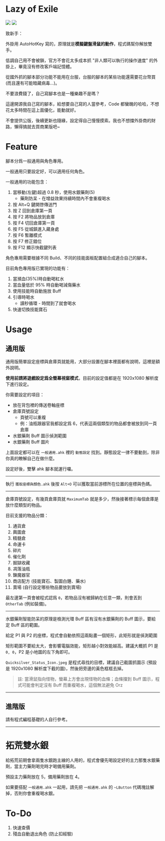 # Lazy of Exile

![](https://img.shields.io/badge/%E7%9B%AE%E5%89%8D%E6%94%AF%E6%8F%B4%E5%8F%B0%E6%9C%8D-3.9-greensvg)
![](https://img.shields.io/badge/license-GPL-black.svg)

致新手：

外掛用 AutoHotKey 寫的，原理就是**模擬鍵盤滑鼠的動作**，程式碼幫你解放雙手。

低調自己用不會被鎖，官方不會花太多成本抓 "非人類可以執行的操作速度" 的外掛上，畢竟沒有修改客戶端記憶體。

從國外抓的腳本部分功能不能用在台服，台服的腳本的某些功能還需要花台幣買 (而且還有可能暗藏病毒...)。

不要浪費錢了，自己寫腳本也是一種樂趣不是嗎？

這邊開源我自己寫的腳本，給想要自己寫的人當參考，Code 都蠻醜的哈哈，不想花太多時間在這上面優化，能動就好。

不會提供公版，後續更新也隨緣，設定得自己慢慢摸索。我也不想擋外掛商的財路，懶得搞就去買商業版吧~

# Feature

腳本分爲一般通用與角色專用。

一般通用只要設定好，可以適用任何角色。

一般通用的功能包含：

1. 當移動(左鍵)超過 0.8 秒，使用水銀藥劑(5)
    - 藥劑防呆 - 在增益效果持續時間內不會重複喝水
2. 按 Alt+Q 鍵開啓傳送門
3. 按 Z 回到倉庫第一頁
4. 按 F2 將物品放到倉庫
5. 按 F4 切回倉庫第一頁
6. 按 F5 從城鎮進入藏身處
7. 按 F6 暫離模式
8. 按 F7 修正錯位
9. 按 F12 顯示快截鍵列表

角色專用需要根據不同 Build、不同的技能面板配置組合成適合自己的腳本。

目前角色專用版已實現的功能有：

1. 當瀕血(35%)時自動喝紅水
2. 當血量低於 95% 時自動喝減傷藥水
3. 使用技能時自動施放 Buff
4. 引導時喝水
    - 讀秒循環 - 時間到了就會喝水
5. 快速切換技能寶石

# Usage

## 通用版

通用版簡單設定座標與倉庫頁就能用，大部分設置在腳本裡面都有說明，這裡是額外說明。

**使用前請將遊戲設定爲全螢幕視窗模式**，目前的設定值都是在 1920x1080 解析度下進行設定。

你需要設定的項目：

- 放在背包裡的傳送卷軸座標
- 倉庫頁號設定
  - 頁號可以重複
  - 例：油瓶跟器官我都設定爲 6，代表這兩個類型的物品都會被放到同一頁倉庫
- 水銀藥劑 Buff 圖示偵測範圍
- 水銀藥劑 Buff 圖片

上面設定都可以在 `一般通用.ahk` 裡的 `動態設定` 找到。靜態設定一律不要動到，除非你真的瞭解自己在做什麼。

設定好後，雙擊 ahk 腳本就運行囉。

---

執行 `獲取座標與顏色.ahk` 後按 `Alt+O` 可以獲取當前游標所在位置的座標與色碼。

---

倉庫頁號設定，有幾頁倉庫頁就 `MaximumTab` 就是多少，然後接著標示每個倉庫是放什麼類型的物品。

目前支援的物品分類：

1. 通貨倉
2. 輿圖倉
3. 精髓倉
4. 命運卡
5. 碎片
6. 催化劑
7. 掘獄收藏
8. 凋落油瓶
9. 鍊魔器官
10. 商店配方 (技能寶石、製圖白錘、藥水)
11. 賣場 (自行設定哪些物品要放到賣場)

最左邊第一頁會被程式認爲 `0`，若物品沒有被歸納在任意一類，則會丟到 `OtherTab` (例如裝備)。

---

水銀藥劑智能防呆的原理是檢測光環 Buff 區有沒有水銀藥劑的 Buff 圖示，要給定 Buff 區的範圍。

給定 P1 與 P2 的座標，程式會自動依照這兩點畫一個矩形，此矩形就是偵測範圍

矩形範圍不要給太大，會影響電腦效能，矩形越小對效能越高。建議大概抓 P1 是 `0, 0`，P2 是小地圖的左下角即可。

`Quicksilver_Status_Icon.jpeg` 是程式尋找的目標，建議自己截圖抓圖示 (預設是 1920x1080 解析度下截的圖)，然後把旁邊的黃色框框去掉。

> 註: 當滑鼠指向怪物，螢幕上方會出現怪物的血條；血條擋到 Buff 圖示，程式可能會判定沒有 Buff 而重複喝水，這個無法避免 Orz

---

## 進階版

請有程式編程基礎的人自行參考。

---

# 拓荒雙水銀

給拓荒前期會拿兩隻水銀跑主線的人用的，程式會優先喝設定好的主力那隻水銀藥劑，當主力藥劑喝完時才喝備用藥劑。

預設主力藥劑放在 5，備用藥劑放在 4。

如果要搭配 `一般通用.ahk` 一起用，請先把 `一般通用.ahk` 的 `~LButton` 代碼塊註解掉，否則你會重複喝水銀。

# To-Do

1. 快速查價
2. 殘血自動退出角色 (防止扣經驗)